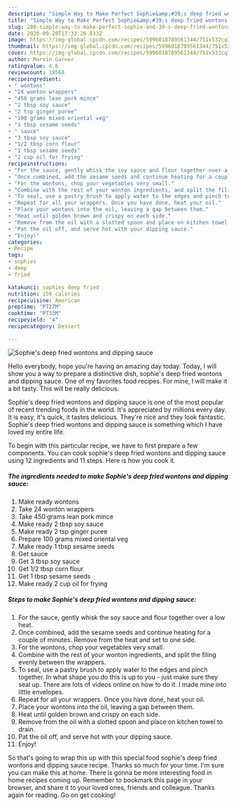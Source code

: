 ```yaml
---
description: "Simple Way to Make Perfect Sophie&amp;#39;s deep fried wontons and dipping sauce"
title: "Simple Way to Make Perfect Sophie&amp;#39;s deep fried wontons and dipping sauce"
slug: 280-simple-way-to-make-perfect-sophie-and-39-s-deep-fried-wontons-and-dipping-sauce
date: 2020-09-20T17:33:26.833Z
image: https://img-global.cpcdn.com/recipes/5996018709561344/751x532cq70/sophies-deep-fried-wontons-and-dipping-sauce-recipe-main-photo.jpg
thumbnail: https://img-global.cpcdn.com/recipes/5996018709561344/751x532cq70/sophies-deep-fried-wontons-and-dipping-sauce-recipe-main-photo.jpg
cover: https://img-global.cpcdn.com/recipes/5996018709561344/751x532cq70/sophies-deep-fried-wontons-and-dipping-sauce-recipe-main-photo.jpg
author: Marvin Garner
ratingvalue: 4.6
reviewcount: 18568
recipeingredient:
- " wontons"
- "24 wonton wrappers"
- "450 grams lean pork mince"
- "2 tbsp soy sauce"
- "2 tsp ginger puree"
- "100 grams mixed oriental veg"
- "1 tbsp sesame seeds"
- " sauce"
- "3 tbsp soy sauce"
- "1/2 tbsp corn flour"
- "1 tbsp sesame seeds"
- "2 cup oil for frying"
recipeinstructions:
- "For the sauce, gently whisk the soy sauce and flour together over a low heat."
- "Once combined, add the sesame seeds and continue heating for a couple of minutes. Remove from the heat and set to one side."
- "For the wontons, chop your vegetables very small."
- "Combine with the rest of your wonton ingredients, and split the filing evenly between the wrappers."
- "To seal, use a pastry brush to apply water to the edges and pinch together. In what shape you do this is up to you - just make sure they seal up. There are lots of videos online on how to do it. I made mine into little envelopes."
- "Repeat for all your wrappers. Once you have done, heat your oil."
- "Place your wontons into the oil, leaving a gap between them."
- "Heat until golden brown and crispy on each side."
- "Remove from the oil with a slotted spoon and place on kitchen towel to drain."
- "Pat the oil off, and serve hot with your dipping sauce."
- "Enjoy!"
categories:
- Recipe
tags:
- sophies
- deep
- fried

katakunci: sophies deep fried 
nutrition: 159 calories
recipecuisine: American
preptime: "PT27M"
cooktime: "PT33M"
recipeyield: "4"
recipecategory: Dessert

---
```



![Sophie&#39;s deep fried wontons and dipping sauce](https://img-global.cpcdn.com/recipes/5996018709561344/751x532cq70/sophies-deep-fried-wontons-and-dipping-sauce-recipe-main-photo.jpg)

Hello everybody, hope you're having an amazing day today. Today, I will show you a way to prepare a distinctive dish, sophie&#39;s deep fried wontons and dipping sauce. One of my favorites food recipes. For mine, I will make it a bit tasty. This will be really delicious.

Sophie&#39;s deep fried wontons and dipping sauce is one of the most popular of recent trending foods in the world. It's appreciated by millions every day. It is easy, it's quick, it tastes delicious. They're nice and they look fantastic. Sophie&#39;s deep fried wontons and dipping sauce is something which I have loved my entire life.




To begin with this particular recipe, we have to first prepare a few components. You can cook sophie&#39;s deep fried wontons and dipping sauce using 12 ingredients and 11 steps. Here is how you cook it.

<!--inarticleads1-->

##### The ingredients needed to make Sophie&#39;s deep fried wontons and dipping sauce:

1. Make ready  wontons
1. Take 24 wonton wrappers
1. Take 450 grams lean pork mince
1. Make ready 2 tbsp soy sauce
1. Make ready 2 tsp ginger puree
1. Prepare 100 grams mixed oriental veg
1. Make ready 1 tbsp sesame seeds
1. Get  sauce
1. Get 3 tbsp soy sauce
1. Get 1/2 tbsp corn flour
1. Get 1 tbsp sesame seeds
1. Make ready 2 cup oil for frying




<!--inarticleads2-->

##### Steps to make Sophie&#39;s deep fried wontons and dipping sauce:

1. For the sauce, gently whisk the soy sauce and flour together over a low heat.
1. Once combined, add the sesame seeds and continue heating for a couple of minutes. Remove from the heat and set to one side.
1. For the wontons, chop your vegetables very small.
1. Combine with the rest of your wonton ingredients, and split the filing evenly between the wrappers.
1. To seal, use a pastry brush to apply water to the edges and pinch together. In what shape you do this is up to you - just make sure they seal up. There are lots of videos online on how to do it. I made mine into little envelopes.
1. Repeat for all your wrappers. Once you have done, heat your oil.
1. Place your wontons into the oil, leaving a gap between them.
1. Heat until golden brown and crispy on each side.
1. Remove from the oil with a slotted spoon and place on kitchen towel to drain.
1. Pat the oil off, and serve hot with your dipping sauce.
1. Enjoy!




So that's going to wrap this up with this special food sophie&#39;s deep fried wontons and dipping sauce recipe. Thanks so much for your time. I'm sure you can make this at home. There is gonna be more interesting food in home recipes coming up. Remember to bookmark this page in your browser, and share it to your loved ones, friends and colleague. Thanks again for reading. Go on get cooking!

